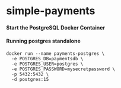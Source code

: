 # simple-payments

#### Start the PostgreSQL Docker Container

#### Running postgres standalone

```
docker run --name payments-postgres \
  -e POSTGRES_DB=paymentsdb \
  -e POSTGRES_USER=postgres \
  -e POSTGRES_PASSWORD=mysecretpassword \
  -p 5432:5432 \
  -d postgres:15
```